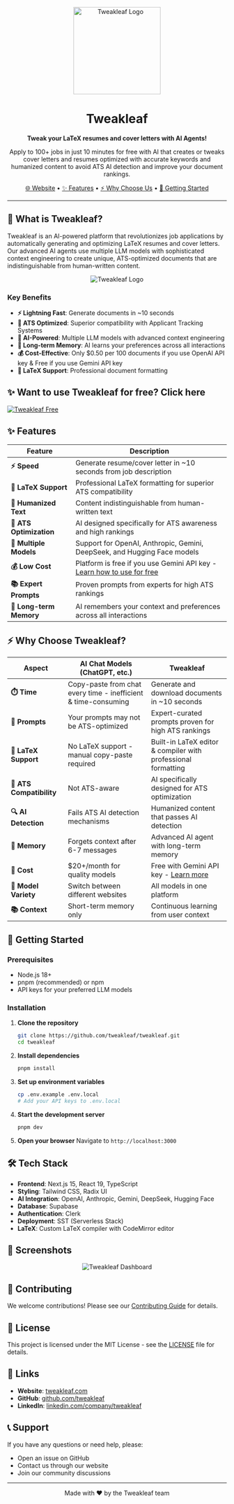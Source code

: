 <p align="center">
  <img src="apps/web/public/logo.png" alt="Tweakleaf Logo" width="200" />
</p>

<h1 align="center">Tweakleaf</h1>

<p align="center">
  <strong>Tweak your LaTeX resumes and cover letters with AI Agents!</strong>
</p>

<p align="center">
  Apply to 100+ jobs in just 10 minutes for free with AI that creates or tweaks cover letters and resumes optimized with accurate keywords and humanized content to avoid ATS AI detection and improve your document rankings.
</p>

<p align="center">
  <a href="https://tweakleaf.com">🌐 Website</a> •
  <a href="#features">✨ Features</a> •
  <a href="#comparison">⚡ Why Choose Us</a> •
  <a href="#getting-started">🚀 Getting Started</a>
</p>

---

## 🎯 What is Tweakleaf?

Tweakleaf is an AI-powered platform that revolutionizes job applications by automatically generating and optimizing LaTeX resumes and cover letters. Our advanced AI agents use multiple LLM models with sophisticated context engineering to create unique, ATS-optimized documents that are indistinguishable from human-written content.

<p align="center">
  <img src="apps/web/app/opengraph-image.png" alt="Tweakleaf Logo" />
</p>

### Key Benefits

- **⚡ Lightning Fast**: Generate documents in ~10 seconds
- **🎯 ATS Optimized**: Superior compatibility with Applicant Tracking Systems
- **🤖 AI-Powered**: Multiple LLM models with advanced context engineering
- **💾 Long-term Memory**: AI learns your preferences across all interactions
- **💰 Cost-Effective**: Only $0.50 per 100 documents if you use OpenAI API key & Free if you use Gemini API key
- **📝 LaTeX Support**: Professional document formatting

## ✨ Want to use Tweakleaf for free? Click here

<a href="https://tweakleaf.com/blogs/free">
  <img src="apps/web/app/blogs/free/opengraph-image.png" alt="Tweakleaf Free" />
  <br />
</a>

## ✨ Features

| Feature                 | Description                                                                                                |
| ----------------------- | ---------------------------------------------------------------------------------------------------------- |
| **⚡ Speed**            | Generate resume/cover letter in ~10 seconds from job description                                           |
| **📝 LaTeX Support**    | Professional LaTeX formatting for superior ATS compatibility                                               |
| **🤖 Humanized Text**   | Content indistinguishable from human-written text                                                          |
| **🎯 ATS Optimization** | AI designed specifically for ATS awareness and high rankings                                               |
| **🔄 Multiple Models**  | Support for OpenAI, Anthropic, Gemini, DeepSeek, and Hugging Face models                                   |
| **💰 Low Cost**         | Platform is free if you use Gemini API key - [Learn how to use for free](https://tweakleaf.com/blogs/free) |
| **📚 Expert Prompts**   | Proven prompts from experts for high ATS rankings                                                          |
| **🧠 Long-term Memory** | AI remembers your context and preferences across all interactions                                          |

## ⚡ Why Choose Tweakleaf?

| Aspect                   | AI Chat Models (ChatGPT, etc.)                                 | **Tweakleaf**                                                             |
| ------------------------ | -------------------------------------------------------------- | ------------------------------------------------------------------------- |
| **⏱️ Time**              | Copy-paste from chat every time - inefficient & time-consuming | Generate and download documents in ~10 seconds                            |
| **📝 Prompts**           | Your prompts may not be ATS-optimized                          | Expert-curated prompts proven for high ATS rankings                       |
| **📄 LaTeX Support**     | No LaTeX support - manual copy-paste required                  | Built-in LaTeX editor & compiler with professional formatting             |
| **🎯 ATS Compatibility** | Not ATS-aware                                                  | AI specifically designed for ATS optimization                             |
| **🔍 AI Detection**      | Fails ATS AI detection mechanisms                              | Humanized content that passes AI detection                                |
| **🧠 Memory**            | Forgets context after 6-7 messages                             | Advanced AI agent with long-term memory                                   |
| **💸 Cost**              | $20+/month for quality models                                  | Free with Gemini API key - [Learn more](https://tweakleaf.com/blogs/free) |
| **🔄 Model Variety**     | Switch between different websites                              | All models in one platform                                                |
| **📚 Context**           | Short-term memory only                                         | Continuous learning from user context                                     |

## 🚀 Getting Started

### Prerequisites

- Node.js 18+
- pnpm (recommended) or npm
- API keys for your preferred LLM models

### Installation

1. **Clone the repository**

   ```bash
   git clone https://github.com/tweakleaf/tweakleaf.git
   cd tweakleaf
   ```

2. **Install dependencies**

   ```bash
   pnpm install
   ```

3. **Set up environment variables**

   ```bash
   cp .env.example .env.local
   # Add your API keys to .env.local
   ```

4. **Start the development server**

   ```bash
   pnpm dev
   ```

5. **Open your browser**
   Navigate to `http://localhost:3000`

## 🛠️ Tech Stack

- **Frontend**: Next.js 15, React 19, TypeScript
- **Styling**: Tailwind CSS, Radix UI
- **AI Integration**: OpenAI, Anthropic, Gemini, DeepSeek, Hugging Face
- **Database**: Supabase
- **Authentication**: Clerk
- **Deployment**: SST (Serverless Stack)
- **LaTeX**: Custom LaTeX compiler with CodeMirror editor

## 📸 Screenshots

<p align="center">
  <img src="apps/web/public/dashboard.png" alt="Tweakleaf Dashboard" />
</p>

## 🤝 Contributing

We welcome contributions! Please see our [Contributing Guide](CONTRIBUTING.md) for details.

## 📄 License

This project is licensed under the MIT License - see the [LICENSE](LICENSE) file for details.

## 🔗 Links

- **Website**: [tweakleaf.com](https://tweakleaf.com)
- **GitHub**: [github.com/tweakleaf](https://github.com/tweakleaf)
- **LinkedIn**: [linkedin.com/company/tweakleaf](https://www.linkedin.com/company/tweakleaf)

## 📞 Support

If you have any questions or need help, please:

- Open an issue on GitHub
- Contact us through our website
- Join our community discussions

---

<p align="center">
  Made with ❤️ by the Tweakleaf team
</p>
